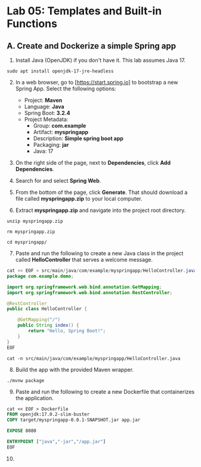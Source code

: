 # Lab 05: Templates and Built-in Functions

## A. Create and Dockerize a simple Spring app

1. Install Java (OpenJDK) if you don't have it. This lab assumes Java 17.

```
sudo apt install openjdk-17-jre-headless
```

2. In a web browser, go to [https://start.spring.io] to bootstrap a new Spring App. Select the following options:
    - Project: **Maven**
    - Language: **Java**
    - Spring Boot: **3.2.4**
    - Project Metadata:
        - Group: **com.example**
        - Artifact: **myspringapp**
        - Description: **Simple spring boot app**
        - Packaging: **jar**
        - Java: 17

3. On the right side of the page, next to **Dependencies**, click **Add Dependencies**.

4. Search for and select **Spring Web**.

5. From the bottom of the page, click **Generate**. That should download a file called **myspringapp.zip** to your local computer.

6. Extract **myspringapp.zip** and navigate into the project root directory.

```
unzip myspringapp.zip
```
```
rm myspringapp.zip
```
```
cd myspringapp/
```

7. Paste and run the following to create a new Java class in the project called **HelloController** that serves a welcome message.

```java
cat << EOF > src/main/java/com/example/myspringapp/HelloController.java
package com.example.demo;

import org.springframework.web.bind.annotation.GetMapping;
import org.springframework.web.bind.annotation.RestController;

@RestController
public class HelloController {

    @GetMapping("/")
    public String index() {
        return "Hello, Spring Boot!";
    }
}
EOF
```
```
cat -n src/main/java/com/example/myspringapp/HelloController.java
```

8. Build the app with the provided Maven wrapper.

```
./mvnw package
```

9. Paste and run the following to create a new Dockerfile that containerizes the application.

```Dockerfile
cat << EOF > Dockerfile
FROM openjdk:17.0.2-slim-buster
COPY target/myspringapp-0.0.1-SNAPSHOT.jar app.jar

EXPOSE 8080

ENTRYPOINT ["java","-jar","/app.jar"]
EOF
```

10. 

